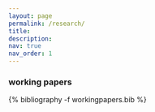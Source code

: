 ```yaml
---
layout: page
permalink: /research/
title: 
description: 
nav: true
nav_order: 1
---
```


<!-- _pages/publications.md -->

<!-- Bibsearch Feature  {% include bib_search.liquid %}  -->


### working papers

{% bibliography -f workingpapers.bib %}



